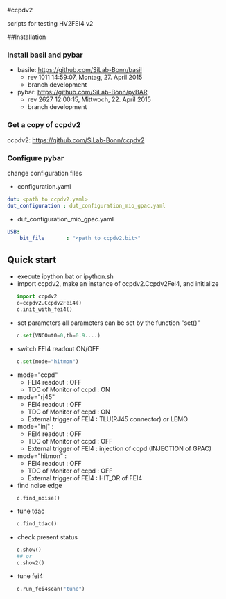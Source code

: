 #ccpdv2

scripts for testing HV2FEI4 v2

##Installation

### Install basil and pybar

- basile: https://github.com/SiLab-Bonn/basil 
  - rev 1011 14:59:07, Montag, 27. April 2015
  - branch development
- pybar: https://github.com/SiLab-Bonn/pyBAR
  - rev 2627 12:00:15, Mittwoch, 22. April 2015
  - branch development
### Get a copy of ccpdv2

ccpdv2: https://github.com/SiLab-Bonn/ccpdv2

### Configure pybar

change configuration files
- configuration.yaml
```yaml
dut: <path to ccpdv2.yaml>
dut_configuration : dut_configuration_mio_gpac.yaml 
```
- dut_configuration_mio_gpac.yaml
```yaml
USB:
    bit_file       : "<path to ccpdv2.bit>"
```

## Quick start

- execute ipython.bat or ipython.sh
- import ccpdv2, make an instance of ccpdv2.Ccpdv2Fei4, and initialize
```python
   import ccpdv2
   c=ccpdv2.Ccpdv2Fei4()
   c.init_with_fei4()
```
- set parameters
all parameters can be set by the function "set()"
```python
   c.set(VNCOut0=0,th=0.9....)
```
- switch FEI4 readout ON/OFF
```python
   c.set(mode="hitmon")
```
  - mode="ccpd"
    - FEI4 readout : OFF
    - TDC of Monitor of ccpd : ON
  - mode="rj45"
    - FEI4 readout : OFF
    - TDC of Monitor of ccpd : ON
    - External trigger of FEI4 : TLU(RJ45 connector) or LEMO
  - mode="inj" :
    - FEI4 readout : OFF
    - TDC of Monitor of ccpd : OFF
    - External trigger of FEI4 : injection of ccpd (INJECTION of GPAC)
  - mode="hitmon" :
    - FEI4 readout : OFF
    - TDC of Monitor of ccpd : OFF
    - External trigger of FEI4 : HIT_OR of FEI4
- find noise edge
```python
   c.find_noise()
```
- tune tdac
```python
   c.find_tdac()
```
- check present status
```python
   c.show()
   ## or
   c.show2()
```
- tune fei4
```python
   c.run_fei4scan("tune")
```
